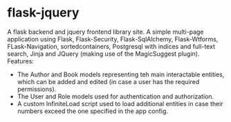 # flask-jquery
A flask backend and jquery frontend library site.
A simple multi-page application using Flask, Flask-Security, Flask-SqlAlchemy, Flask-Wtforms, FLask-Navigation, sortedcontainers, Postgresql with indices and full-text search, Jinja and JQuery (making use of the MagicSuggest plugin).
Features:
* The Author and Book models representing teh main interactable entities, which can be added and edited (in case a user has the required permissions).
* The User and Role models used for authentication and authorization.
* A custom InfiniteLoad script used to load additional entities in case their numbers exceed the one specified in the app config. 
